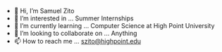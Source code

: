 - 👋 Hi, I’m Samuel Zito
- 👀 I’m interested in ... Summer Internships 
- 🌱 I’m currently learning ... Computer Science at High Point University
- 💞️ I’m looking to collaborate on ... Anything
- 📫 How to reach me ... szito@highpoint.edu 



